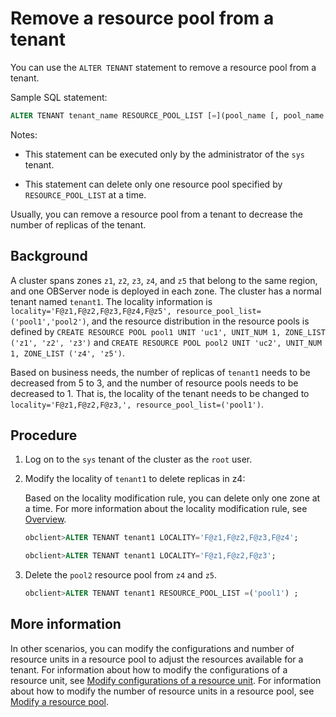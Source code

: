# Remove a resource pool from a tenant

You can use the `ALTER TENANT` statement to remove a resource pool from a tenant.

Sample SQL statement:

```sql
ALTER TENANT tenant_name RESOURCE_POOL_LIST [=](pool_name [, pool_name...]) ;
```

Notes:

* This statement can be executed only by the administrator of the `sys` tenant.

* This statement can delete only one resource pool specified by `RESOURCE_POOL_LIST` at a time.

Usually, you can remove a resource pool from a tenant to decrease the number of replicas of the tenant.

## Background

A cluster spans zones `z1`, `z2`, `z3`, `z4`, and `z5` that belong to the same region, and one OBServer node is deployed in each zone. The cluster has a normal tenant named `tenant1`. The locality information is `locality='F@z1,F@z2,F@z3,F@z4,F@z5', resource_pool_list=('pool1','pool2')`, and the resource distribution in the resource pools is defined by `CREATE RESOURCE POOL pool1 UNIT 'uc1', UNIT_NUM 1, ZONE_LIST ('z1', 'z2', 'z3')` and `CREATE RESOURCE POOL pool2 UNIT 'uc2', UNIT_NUM 1, ZONE_LIST ('z4', 'z5')`.

Based on business needs, the number of replicas of `tenant1` needs to be decreased from 5 to 3, and the number of resource pools needs to be decreased to 1. That is, the locality of the tenant needs to be changed to `locality='F@z1,F@z2,F@z3,', resource_pool_list=('pool1')`.

## Procedure

1. Log on to the `sys` tenant of the cluster as the `root` user.

2. Modify the locality of `tenant1` to delete replicas in z4:

   Based on the locality modification rule, you can delete only one zone at a time. For more information about the locality modification rule, see [Overview](../../../../../600.manage/300.replica-management/200.replica-distribution/100.locality-overview.md).

   ```sql
   obclient>ALTER TENANT tenant1 LOCALITY='F@z1,F@z2,F@z3,F@z4';

   obclient>ALTER TENANT tenant1 LOCALITY='F@z1,F@z2,F@z3';
   ```

3. Delete the `pool2` resource pool from `z4` and `z5`.

   ```sql
   obclient>ALTER TENANT tenant1 RESOURCE_POOL_LIST =('pool1') ;
   ```

## More information

In other scenarios, you can modify the configurations and number of resource units in a resource pool to adjust the resources available for a tenant. For information about how to modify the configurations of a resource unit, see [Modify configurations of a resource unit](../300.management-resource-unit/200.modify-the-configuration-of-a-resource-unit.md). For information about how to modify the number of resource units in a resource pool, see [Modify a resource pool](../500.manage-resource-pools/300.modifies-the-resource-pool.md).
